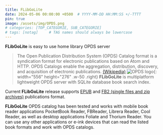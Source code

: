 ```yaml
---
title: FLibGoLite
date: 2024-05-06 00:00:00 +0500  # YYYY-MM-DD HH:MM:SS +/-TTTT
pin: true
image: /assets/img/OPDS.png
# categories: [TOP_CATEGORIE, SUB_CATEGORIE]
# tags: [notag]     # TAG names should always be lowercase
---
```



__FLibGoLite__ is easy to use home library OPDS server 

>The Open Publication Distribution System (OPDS) Catalog format is a syndication format for electronic publications based on Atom and HTTP. OPDS Catalogs enable the aggregation, distribution, discovery, and acquisition of electronic publications. [(Wikipedia)](https://en.wikipedia.org/wiki/Open_Publication_Distribution_System)
![OPDS logo](/assets/img/OPDS.png){: width="556" height="276" .w-50 .right}
__FLibGoLite__ is multiplatform lightweight OPDS server with SQLite database book search index.

Current __FLibGoLite__ release supports [EPUB](https://en.wikipedia.org/wiki/EPUB) and [FB2 (single files and zip archives)](https://github.com/gribuser/fb2) publications format.

__FLibGoLite__ OPDS catalog has been tested and works with mobile book reader applications PocketBook Reader, FBReader, Librera Reader, Cool Reader, as well as desktop applications Foliate and Thorium Reader. You can use any other applications or e-ink devices that can read the listed book formats and work with OPDS catalogs.